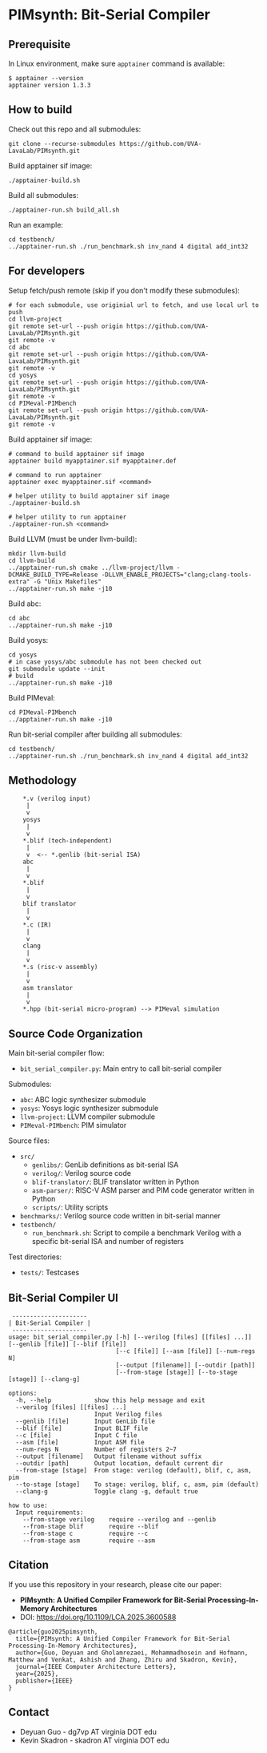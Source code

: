 # PIMsynth: Bit-Serial Compiler

## Prerequisite

In Linux environment, make sure `apptainer` command is available:
```
$ apptainer --version
apptainer version 1.3.3
```

## How to build

Check out this repo and all submodules:
```
git clone --recurse-submodules https://github.com/UVA-LavaLab/PIMsynth.git
```

Build apptainer sif image:
```
./apptainer-build.sh
```

Build all submodules:
```
./apptainer-run.sh build_all.sh
```

Run an example:
```
cd testbench/
../apptainer-run.sh ./run_benchmark.sh inv_nand 4 digital add_int32
```

## For developers

Setup fetch/push remote (skip if you don't modify these submodules):
```
# for each submodule, use originial url to fetch, and use local url to push
cd llvm-project
git remote set-url --push origin https://github.com/UVA-LavaLab/PIMsynth.git
git remote -v
cd abc
git remote set-url --push origin https://github.com/UVA-LavaLab/PIMsynth.git
git remote -v
cd yosys
git remote set-url --push origin https://github.com/UVA-LavaLab/PIMsynth.git
git remote -v
cd PIMeval-PIMbench
git remote set-url --push origin https://github.com/UVA-LavaLab/PIMsynth.git
git remote -v
```

Build apptainer sif image:
```
# command to build apptainer sif image
apptainer build myapptainer.sif myapptainer.def

# command to run apptainer
apptainer exec myapptainer.sif <command>

# helper utility to build apptainer sif image
./apptainer-build.sh

# helper utility to run apptainer
./apptainer-run.sh <command>
```

Build LLVM (must be under llvm-build):
```
mkdir llvm-build
cd llvm-build
../apptainer-run.sh cmake ../llvm-project/llvm -DCMAKE_BUILD_TYPE=Release -DLLVM_ENABLE_PROJECTS="clang;clang-tools-extra" -G "Unix Makefiles"
../apptainer-run.sh make -j10
```

Build abc:
```
cd abc
../apptainer-run.sh make -j10
```

Build yosys:
```
cd yosys
# in case yosys/abc submodule has not been checked out
git submodule update --init
# build
../apptainer-run.sh make -j10
```

Build PIMeval:
```
cd PIMeval-PIMbench
../apptainer-run.sh make -j10
```

Run bit-serial compiler after building all submodules:
```
cd testbench/
../apptainer-run.sh ./run_benchmark.sh inv_nand 4 digital add_int32
```

## Methodology

```
    *.v (verilog input)
     |
     v
    yosys
     |
     v
    *.blif (tech-independent)
     |
     v  <-- *.genlib (bit-serial ISA)
    abc
     |
     v
    *.blif
     |
     v
    blif translator
     |
     v
    *.c (IR)
     |
     v
    clang
     |
     v
    *.s (risc-v assembly)
     |
     v
    asm translator
     |
     v
    *.hpp (bit-serial micro-program) --> PIMeval simulation
```

## Source Code Organization

Main bit-serial compiler flow:
* `bit_serial_compiler.py`: Main entry to call bit-serial compiler

Submodules:
* `abc`: ABC logic synthesizer submodule
* `yosys`: Yosys logic synthesizer submodule
* `llvm-project`: LLVM compiler submodule
* `PIMeval-PIMbench`: PIM simulator

Source files:
* `src/`
  * `genlibs/`: GenLib definitions as bit-serial ISA
  * `verilog/`: Verilog source code
  * `blif-translator/`: BLIF translator written in Python
  * `asm-parser/`: RISC-V ASM parser and PIM code generator written in Python
  * `scripts/`: Utility scripts
* `benchmarks/`: Verilog source code written in bit-serial manner
* `testbench/`
  * `run_benchmark.sh`: Script to compile a benchmark Verilog with a specific bit-serial ISA and number of registers

Test directories:
* `tests/`: Testcases

## Bit-Serial Compiler UI

```
 ---------------------
| Bit-Serial Compiler |
 ---------------------
usage: bit_serial_compiler.py [-h] [--verilog [files] [[files] ...]] [--genlib [file]] [--blif [file]]
                              [--c [file]] [--asm [file]] [--num-regs N]
                              [--output [filename]] [--outdir [path]]
                              [--from-stage [stage]] [--to-stage [stage]] [--clang-g]

options:
  -h, --help            show this help message and exit
  --verilog [files] [[files] ...]
                        Input Verilog files
  --genlib [file]       Input GenLib file
  --blif [file]         Input BLIF file
  --c [file]            Input C file
  --asm [file]          Input ASM file
  --num-regs N          Number of registers 2~7
  --output [filename]   Output filename without suffix
  --outdir [path]       Output location, default current dir
  --from-stage [stage]  From stage: verilog (default), blif, c, asm, pim
  --to-stage [stage]    To stage: verilog, blif, c, asm, pim (default)
  --clang-g             Toggle clang -g, default true

how to use:
  Input requirements:
    --from-stage verilog    require --verilog and --genlib
    --from-stage blif       require --blif
    --from-stage c          require --c
    --from-stage asm        require --asm
```

## Citation

If you use this repository in your research, please cite our paper:
* **PIMsynth: A Unified Compiler Framework for Bit-Serial Processing-In-Memory Architectures**  
* DOI: https://doi.org/10.1109/LCA.2025.3600588

```
@article{guo2025pimsynth,
  title={PIMsynth: A Unified Compiler Framework for Bit-Serial Processing-In-Memory Architectures},
  author={Guo, Deyuan and Gholamrezaei, Mohammadhosein and Hofmann, Matthew and Venkat, Ashish and Zhang, Zhiru and Skadron, Kevin},
  journal={IEEE Computer Architecture Letters},
  year={2025},
  publisher={IEEE}
}
```

## Contact

* Deyuan Guo - dg7vp AT virginia DOT edu
* Kevin Skadron - skadron AT virginia DOT edu
